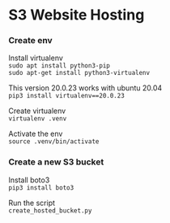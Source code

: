 # S3 Website Hosting

### Create env
Install virtualenv  
`sudo apt install python3-pip`  
`sudo apt-get install python3-virtualenv`  

This version 20.0.23 works with ubuntu 20.04  
`pip3 install virtualenv==20.0.23`  

Create virtualenv  
`virtualenv .venv`  

Activate the env  
`source .venv/bin/activate`  

### Create a new S3 bucket
Install boto3  
`pip3 install boto3`  

Run the script  
`create_hosted_bucket.py`  

